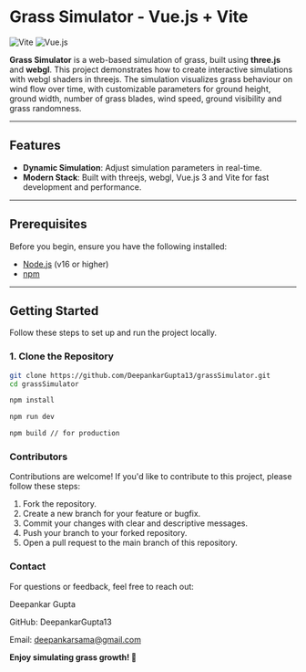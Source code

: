 # Grass Simulator - Vue.js + Vite

![Vite](https://img.shields.io/badge/Vite-B73BFE?style=for-the-badge&logo=vite&logoColor=FFD62E)
![Vue.js](https://img.shields.io/badge/Vue.js-4FC08D?style=for-the-badge&logo=vue.js&logoColor=white)

**Grass Simulator** is a web-based simulation of grass, built using **three.js** and **webgl**. This project demonstrates how to create interactive simulations with webgl shaders in threejs. The simulation visualizes grass behaviour on wind flow over time, with customizable parameters for ground height, ground width, number of grass blades, wind speed, ground visibility and grass randomness.


---

## Features

- **Dynamic Simulation**: Adjust simulation parameters in real-time.
- **Modern Stack**: Built with threejs, webgl, Vue.js 3 and Vite for fast development and performance.

---

## Prerequisites

Before you begin, ensure you have the following installed:

- [Node.js](https://nodejs.org/) (v16 or higher)
- [npm](https://www.npmjs.com/)

---

## Getting Started

Follow these steps to set up and run the project locally.

### 1. Clone the Repository

```bash
git clone https://github.com/DeepankarGupta13/grassSimulator.git
cd grassSimulator

npm install

npm run dev

npm build // for production
```

### Contributors
Contributions are welcome! If you'd like to contribute to this project, please follow these steps:

1. Fork the repository.
2. Create a new branch for your feature or bugfix.
3. Commit your changes with clear and descriptive messages.
4. Push your branch to your forked repository.
5. Open a pull request to the main branch of this repository.

### Contact
For questions or feedback, feel free to reach out:

Deepankar Gupta

GitHub: DeepankarGupta13

Email: deepankarsama@gmail.com

**Enjoy simulating grass growth! 🌱**
